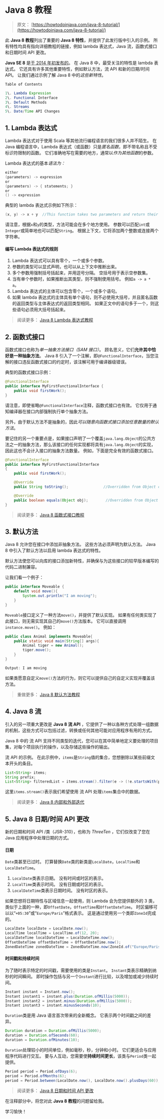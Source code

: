 # Java 8 教程

> 原文： [https://howtodoinjava.com/java-8-tutorial/](https://howtodoinjava.com/java-8-tutorial/)

此 **Java 8 教程**列出了重要的 **Java 8 特性**，并提供了此发行版中引入的示例。 所有特性均具有指向详细教程的链接，例如 lambda 表达式，Java 流，函数式接口和日期时间 API 更改。

**Java SE 8** 是[于 2014 年初发布的](https://blogs.oracle.com/thejavatutorials/jdk-8-is-released)。 在 Java 8 中，最受关注的特性是 lambda 表达式。 它还具有许多其他重要特性，例如默认方法，流 API 和新的日期/时间 API。 让我们通过示例了解 Java 8 中的*这些新特性*。

```java
Table of Contents

1\. Lambda Expression
2\. Functional Interface
3\. Default Methods
4\. Streams
5\. Date/Time API Changes
```

## 1\. Lambda 表达式

Lambda 表达式对于使用 Scala 等其他流行编程语言的我们很多人并不陌生。 在 Java 编程语言中，Lambda 表达式（或函数）只是*匿名函数*，即不带名称且不受标识符限制的函数。 它们准确地写在需要的地方，通常以*作为其他函数*的参数。

Lambda 表达式的基本*语法为：*

```java
either
(parameters) -> expression
or
(parameters) -> { statements; }
or 
() -> expression

```

典型的 lambda 表达式示例如下所示：

```java
(x, y) -> x + y  //This function takes two parameters and return their sum.

```

请注意，根据`x`和`y`的类型，方法可能会在多个地方使用。 参数可以匹配`int`或`Integer`或简单地也可以匹配`String`。 根据上下文，它将添加两个整数或连接两个字符串。

#### 编写 Lambda 表达式的规则

1.  Lambda 表达式可以具有零个，一个或多个参数。
2.  参数的类型可以显式声明，也可以从上下文中推断出来。
3.  多个参数用强制括号括起来，并用逗号分隔。 空括号用于表示空参数集。
4.  当有单个参数时，如果推断出其类型，则不强制使用括号。 例如`a -> a * a`。
5.  Lambda 表达式的主体可以包含零个，一个或多个语句。
6.  如果 lambda 表达式的主体具有单个语句，则不必使用大括号，并且匿名函数的返回类型与主体表达式的返回类型相同。 如果正文中的语句多于一个，则这些语句必须用大括号括起来。

> 阅读更多： [Java 8 Lambda 表达式教程](//howtodoinjava.com/java8/complete-lambda-expressions-tutorial-in-java/)

## 2\. 函数式接口

函数式接口也称为*单一抽象方法接口（SAM 接口）*。 顾名思义，它们**允许其中恰好是一种抽象方法**。 Java 8 引入了一个注解，即`@FunctionalInterface`，当您注解的接口违反函数式接口的约定时，该注解可用于编译器级错误。

典型的函数式接口示例：

```java
@FunctionalInterface
public interface MyFirstFunctionalInterface {
	public void firstWork();
}

```

请注意，即使省略`@FunctionalInterface`注释，函数式接口也有效。 它仅用于通知编译器在接口内部强制执行单个抽象方法。

另外，由于默认方法不是抽象的，因此*可以随意向函数式接口添加任意数量的默认方法*。

要记住的另一个重要点是，如果接口声明了一个覆盖`java.lang.Object`的公共方法之一的抽象方法，那么该接口的任何实现都将具有`java.lang.Object`的实现，因此这也不会计入接口的抽象方法数量。 例如，下面是完全有效的函数式接口。

```java
@FunctionalInterface
public interface MyFirstFunctionalInterface 
{
	public void firstWork();

	@Override
	public String toString();                //Overridden from Object class

	@Override
	public boolean equals(Object obj);        //Overridden from Object class
}

```

> 阅读更多： [Java 8 函数式接口教程](//howtodoinjava.com/java8/functional-interface-tutorial/)

## 3\. 默认方法

Java 8 允许您在接口中添加非抽象方法。 这些方法必须声明为默认方法。 Java 8 中引入了默认方法以启用 lambda 表达式的特性。

默认方法使您可以向库的接口添加新特性，并确保与为这些接口的较早版本编写的代码二进制兼容。

让我们看一个例子：

```java
public interface Moveable {
    default void move(){
        System.out.println("I am moving");
    }
}

```

`Moveable`接口定义了一种方法`move()`，并提供了默认实现。 如果有任何类实现了此接口，则无需实现其自己的`move()`方法版本。 它可以直接调用`instance.move()`。 例如：

```java
public class Animal implements Moveable{
    public static void main(String[] args){
        Animal tiger = new Animal();
        tiger.move();
    }
}

Output: I am moving

```

如果类愿意自定义`move()`方法的行为，则它可以提供自己的自定义实现并覆盖该方法。

> 重做更多： [Java 8 默认方法教程](//howtodoinjava.com/java8/default-methods-in-java-8/)

## 4\. Java 8 流

引入的另一项重大更改是 **Java 8 流 API** ，它提供了一种以各种方式处理一组数据的机制，这些方式可以包括过滤，转换或任何其他可能对应用程序有用的方式。

Java 8 中的 流 API 支持不同类型的迭代，您可以在其中简单地定义要处理的项目集，对每个项目执行的操作，以及存储这些操作的输出。

流 API 的示例。 在此示例中，`items`是`String`值的集合，您想删除以某些前缀文本开头的条目。

```java
List<String> items;
String prefix;
List<String> filteredList = items.stream().filter(e -> (!e.startsWith(prefix))).collect(Collectors.toList());

```

这里`items.stream()`表示我们希望使用 流 API 处理`items`集合中的数据。

> 阅读更多： [Java 8 内部和外部迭代](//howtodoinjava.com/java8/java-8-tutorial-internal-vs-external-iteration/)

## 5\. Java 8 日期/时间 API 更改

新的日期和时间 API /类（JSR-310），也称为 *ThreeTen* ，它们仅改变了您在 Java 应用程序中处理日期的方式。

#### 日期

`Date`类甚至已过时。 打算替换`Date`类的新类是`LocalDate`，`LocalTime`和`LocalDateTime`。

1.  `LocalDate`类表示日期。 没有时间或时区的表示。
2.  `LocalTime`类表示时间。 没有日期或时区的表示。
3.  `LocalDateTime`类表示日期时间。 没有时区的表示。

如果您想将日期特性与区域信息一起使用，则 Lambda 会为您提供额外的 3 类，类似于上面的一种，即`OffsetDate`，`OffsetTime`和`OffsetDateTime`。 时区偏移可以以“`+05:30`”或“`Europe/Paris`”格式表示。 这是通过使用另一个类即`ZoneId`完成的。

```java
LocalDate localDate = LocalDate.now();
LocalTime localTime = LocalTime.of(12, 20);
LocalDateTime localDateTime = LocalDateTime.now(); 
OffsetDateTime offsetDateTime = OffsetDateTime.now();
ZonedDateTime zonedDateTime = ZonedDateTime.now(ZoneId.of("Europe/Paris"));

```

#### 时间戳和持续时间

为了随时表示特定的时间戳，需要使用的类是`Instant`。 `Instant`类表示精确到纳秒的时间瞬间。 即时操作包括与另一个`Instant`进行比较，以及增加或减少持续时间。

```java
Instant instant = Instant.now();
Instant instant1 = instant.plus(Duration.ofMillis(5000));
Instant instant2 = instant.minus(Duration.ofMillis(5000));
Instant instant3 = instant.minusSeconds(10);

```

`Duration`类是用 Java 语言首次带来的全新概念。 它表示两个时间戳之间的差异。

```java
Duration duration = Duration.ofMillis(5000);
duration = Duration.ofSeconds(60);
duration = Duration.ofMinutes(10);

```

`Duration`处理较小的时间单位，例如毫秒，秒，分钟和小时。 它们更适合与应用程序代码进行交互。 要与人互动，您需要使**持续时间更长**，该类与`Period`类一起提供。

```java
Period period = Period.ofDays(6);
period = Period.ofMonths(6);
period = Period.between(LocalDate.now(), LocalDate.now().plusDays(60));

```

> 阅读更多： [Java 8 日期和时间 API 更改](//howtodoinjava.com/java8/date-and-time-api-changes-in-java-8-lambda/)

在注释部分中，将您对此 **Java 8 教程**的问题留给我。

学习愉快！